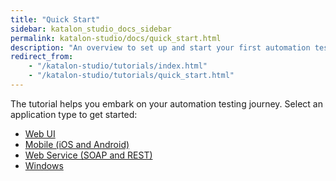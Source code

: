 ```yaml
---
title: "Quick Start"
sidebar: katalon_studio_docs_sidebar
permalink: katalon-studio/docs/quick_start.html
description: "An overview to set up and start your first automation test with Katalon Studio to quickly begin automation testing on web and mobile applications."
redirect_from:
    - "/katalon-studio/tutorials/index.html"
    - "/katalon-studio/tutorials/quick_start.html"
---
```


The tutorial helps you embark on your automation testing journey. Select an application type to get started:

* [Web UI](https://docs.katalon.com/katalon-studio/docs/record-web-utility.html)
* [Mobile (iOS and Android)](https://docs.katalon.com/katalon-studio/docs/mobile-recorder-tutorials.html)
* [Web Service (SOAP and REST)](https://docs.katalon.com/katalon-studio/docs/introduction_api_testing.html)
* [Windows](https://docs.katalon.com/katalon-studio/docs/windows-native-record.html)
